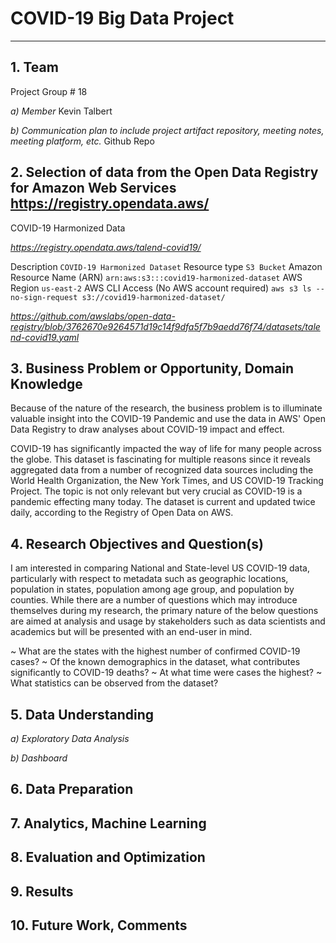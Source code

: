 # COVID-19 Big Data Project

---

## 1. Team
Project Group # 18

 *a)  Member*
Kevin Talbert

 *b)  Communication plan to include project artifact repository, meeting notes, meeting platform, etc.*
Github Repo


## 2. Selection of data from the Open Data Registry for Amazon Web Services https://registry.opendata.aws/
COVID-19 Harmonized Data

*https://registry.opendata.aws/talend-covid19/*

Description
```COVID-19 Harmonized Dataset```
Resource type
```S3 Bucket```
Amazon Resource Name (ARN)
```arn:aws:s3:::covid19-harmonized-dataset```
AWS Region
```us-east-2```
AWS CLI Access (No AWS account required)
```aws s3 ls --no-sign-request s3://covid19-harmonized-dataset/```

*https://github.com/awslabs/open-data-registry/blob/3762670e9264571d19c14f9dfa5f7b9aedd76f74/datasets/talend-covid19.yaml*


## 3. Business Problem or Opportunity, Domain Knowledge
Because of the nature of the research, the business problem is to illuminate valuable insight into the COVID-19 Pandemic and use the data in AWS' Open Data Registry to draw analyses about COVID-19 impact and effect.

COVID-19 has significantly impacted the way of life for many people across the globe. This dataset is fascinating for multiple reasons since it reveals aggregated data from a number of recognized data sources including the World Health Organization, the New York Times, and US COVID-19 Tracking Project.
The topic is not only relevant but very crucial as COVID-19 is a pandemic effecting many today. The dataset is current and updated twice daily, according to the Registry of Open Data on AWS.

## 4. Research Objectives and Question(s)
I am interested in comparing National and State-level US COVID-19 data, particularly with respect to metadata such as geographic locations, population in states, population among age group, and population by counties. While there are a number of questions which may introduce themselves during my research, the primary nature of the below questions are aimed at analysis and usage by stakeholders such as data scientists and academics but will be presented with an end-user in mind.

~ What are the states with the highest number of confirmed COVID-19 cases?
~ Of the known demographics in the dataset, what contributes significantly to COVID-19 deaths?
~ At what time were cases the highest?
~ What statistics can be observed from the dataset?

## 5. Data Understanding

 *a)   Exploratory Data Analysis*

 *b)   Dashboard*


## 6. Data Preparation


## 7. Analytics, Machine Learning


## 8. Evaluation and Optimization


## 9. Results


## 10. Future Work, Comments

